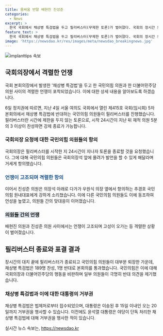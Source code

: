 ```yaml
---
title: 몸싸움 반말 배현진 진성준
categories:
  - News
excerpt: >
  한국 국회에서 채상병 특검법을 두고 필리버스터(무제한 토론)가 벌어졌다. 국회의 장시간 토론 끝에 특검법은 표결로 통과되었으며, 국민의힘은 불참을 선언했다. 윤석열 대통령은 법안에 대한 거부권 행사를 20일까지 할 수 있으며, 이번 특검법은 야당이 단독으로 처리한 것으로, 전날 국회 개원식을 불참한 후이다.
feature_text: >
  한국 국회에서 채상병 특검법을 두고 필리버스터(무제한 토론)가 벌어졌다. 국회의 장시간 토론 끝에 특검법은 표결로 통과되었으며, 국민의힘은 불참을 선언했다. 윤석열 대통령은 법안에 대한 거부권 행사를 20일까지 할 수 있으며, 이번 특검법은 야당이 단독으로 처리한 것으로, 전날 국회 개원식을 불참한 후이다.
image: 'https://newsdao.kr/res/images/meta/newsdao_breakingnews.jpg'
---
```


<p><img src="https://newsdao.kr/res/images/meta/newsdao_breakingnews.jpg" alt="implanttips 속보" /></p>

<h2 data-ke-size="size26">국회의장에서 격렬한 언쟁</h2>

<p>국회 본회의장에서 발생한 '채상병 특검법'을 두고 한 국민의힘 의원과 한 더불어민주당 의원 사이의 격렬한 언쟁이 포착되었습니다. 이에 대한 상세 내용을 알아보도록 하겠습니다. </p>

<p data-ke-size="size16">6일 정치권에 따르면, 지난 4일 서울 여의도 국회에서 열린 제415호 국회(임시회) 5차 본회의에서 채상병 특검법에 반대하는 국민의힘 의원들이 필리버스터를 진행했습니다. 필리버스터란 시간에 제한을 두지 않는 토론으로, 시작 24시간이 지난 뒤 재적 의원 5분의 3 이상이 찬성하면 강제 종료가 가능합니다.</p>

<h3>국회의장 요청에 대한 국민의힘 의원들의 항의</h3>

<p>국회의장은 필리버스터를 시작한 지 24시간이 지나자 토론을 종료할 것을 요청했습니다. 그에 대해 국민의힘 의원들은 국회의장석 앞에 몰려가 발언을 할 수 있게 해달라며 거세게 항의했습니다. </p>

<h3><span style="color: #1a5490;">언쟁이 고조되며 격렬한 항의</span></h3>

<p>이어서 진성준 의원은 의장석 아래로 다가가 우원식 의장 옆에서 항의하는 추경호 국민의힘 원내대표에게 강하게 소리쳤습니다. 이에 다른 국민의힘 의원들도 이에 동조하여 언성을 높였고, 의원들 간의 맞대응이 이어졌습니다.</p>

<h3><b><span style="background-color: #21538527;">의원들 간의 언쟁</span></b></h3>

<p>배현진 의원과 진성준 의원 사이에서는 언쟁이 고조되며 고성이 오가는 등 격렬한 상황이 벌어졌습니다.</p>

<h2 data-ke-size="size26">필리버스터 종료와 표결 결과</h2>

<p>장시간의 대치 끝에 필리버스터가 종료되고 국민의힘 의원들이 대부분 퇴장한 가운데, 채상병 특검법은 189명 찬성, 1명 반대로 본회의를 통과했습니다. 국민의힘은 이에 대해 국회의장과 더불어민주당의 행동을 비판하며  일부 의원들이 극명히 반대 의견을 제기했습니다.</p>

<h3>채상병 특검법과 이에 대한 대통령의 거부권</h3>

<p>채상병 특검법은 법제처로부터 접수되었으며, 대통령은 이송된 후 15일 이내인 오는 20일까지 거부권을 행사할 수 있습니다. 이전에도 윤석열 대통령은 야당이 단독 처리한 채상병 특검법에 대해 거부권을 행사한 적이 있습니다.</p>
실시간 뉴스 속보는, <a href="https://newsdao.kr" rel="dofollow">https://newsdao.kr</a>


